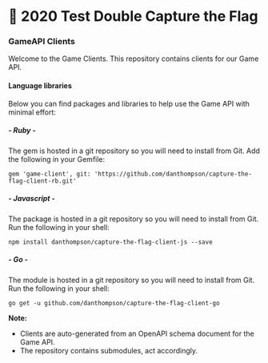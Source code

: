# 💚 2020 Test Double Capture the Flag

### GameAPI Clients
Welcome to the Game Clients. This repository contains clients for our Game API. 

#### Language libraries
Below you can find packages and libraries to help use the Game API with minimal effort:

##### - Ruby -
The gem is hosted in a git repository so you will need to install from Git. Add the following in your Gemfile:

    gem 'game-client', git: 'https://github.com/danthompson/capture-the-flag-client-rb.git'

##### - Javascript -
The package is hosted in a git repository so you will need to install from Git. Run the following in your shell:

    npm install danthompson/capture-the-flag-client-js --save

##### - Go -
The module is hosted in a git repository so you will need to install from Git. Run the following in your shell:

    go get -u github.com/danthompson/capture-the-flag-client-go


**Note:**

- Clients are auto-generated from an OpenAPI schema document for the Game API.
- The repository contains submodules, act accordingly.
